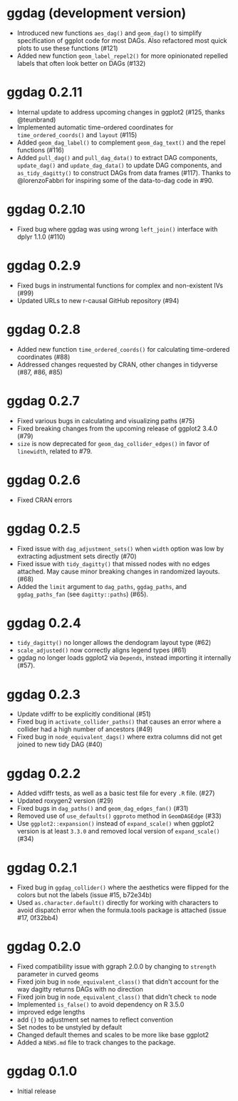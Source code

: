 # ggdag (development version)

* Introduced new functions `aes_dag()` and `geom_dag()` to simplify specification of ggplot code for most DAGs. Also refactored most quick plots to use these functions (#121)
* Added new function `geom_label_repel2()` for more opinionated repelled labels that often look better on DAGs (#132)

# ggdag 0.2.11

* Internal update to address upcoming changes in ggplot2 (#125, thanks @teunbrand)
* Implemented automatic time-ordered coordinates for `time_ordered_coords()` and `layout` (#115)
* Added `geom_dag_label()` to complement `geom_dag_text()` and the repel functions (#116)
* Added `pull_dag()` and `pull_dag_data()` to extract DAG components, `update_dag()` and `update_dag_data()` to update DAG components, and `as_tidy_dagitty()` to construct DAGs from data frames (#117). Thanks to @lorenzoFabbri for inspiring some of the data-to-dag code in #90.

# ggdag 0.2.10
* Fixed bug where ggdag was using wrong `left_join()` interface with dplyr 1.1.0 (#110)

# ggdag 0.2.9
* Fixed bugs in instrumental functions for complex and non-existent IVs (#99)
* Updated URLs to new r-causal GitHub repository (#94)

# ggdag 0.2.8
* Added new function `time_ordered_coords()` for calculating time-ordered coordinates (#88)
* Addressed changes requested by CRAN, other changes in tidyverse (#87, #86, #85)

# ggdag 0.2.7
* Fixed various bugs in calculating and visualizing paths (#75)
* Fixed breaking changes from the upcoming release of ggplot2 3.4.0 (#79)
* `size` is now deprecated for `geom_dag_collider_edges()` in favor of `linewidth`, related to #79.

# ggdag 0.2.6
* Fixed CRAN errors

# ggdag 0.2.5
* Fixed issue with `dag_adjustment_sets()` when `width` option was low by extracting adjustment sets directly (#70)
* Fixed issue with `tidy_dagitty()` that missed nodes with no edges attached. May cause minor breaking changes in randomized layouts. (#68)
* Added the `limit` argument to `dag_paths`, `ggdag_paths`, and `ggdag_paths_fan` (see `dagitty::paths`) (#65).

# ggdag 0.2.4
* `tidy_dagitty()` no longer allows the dendogram layout type (#62)
* `scale_adjusted()` now correctly aligns legend types (#61)
* ggdag no longer loads ggplot2 via `Depends`, instead importing it internally (#57).

# ggdag 0.2.3
* Update vdiffr to be explicitly conditional (#51)
* Fixed bug in `activate_collider_paths()` that causes an error where a collider had a high number of ancestors (#49)
* Fixed bug in `node_equivalent_dags()` where extra columns did not get joined to new tidy DAG (#40)

# ggdag 0.2.2
* Added vdiffr tests, as well as a basic test file for every `.R` file. (#27)
* Updated roxygen2 version (#29)
* Fixed bugs in `dag_paths()` and `geom_dag_edges_fan()` (#31)
* Removed use of `use_defaults()` `ggproto` method in `GeomDAGEdge` (#33)
* Use `ggplot2::expansion()` instead of `expand_scale()` when ggplot2 version is at least `3.3.0` and removed local version of `expand_scale()` (#34)

# ggdag 0.2.1
* Fixed bug in `ggdag_collider()` where the aesthetics were flipped for the colors but not the labels (issue #15, b72e34b)
* Used `as.character.default()` directly for working with characters to avoid dispatch error when the formula.tools package is attached (issue #17, 0f32bb4)

# ggdag 0.2.0
* Fixed compatibility issue with ggraph 2.0.0 by changing to `strength` parameter in curved geoms
* Fixed join bug in `node_equivalent_class()` that didn't account for the way dagitty returns DAGs with no direction
* Fixed join bug in `node_equivalent_class()` that didn't check `to` node
* Implemented `is_false()` to avoid dependency on R 3.5.0
* improved edge lengths
* add `{}` to adjustment set names to reflect convention
* Set nodes to be unstyled by default
* Changed default themes and scales to be more like base ggplot2
* Added a `NEWS.md` file to track changes to the package.


# ggdag 0.1.0
* Initial release
